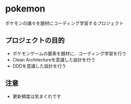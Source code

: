 # pokemon
ポケモンの諸々を題材にコーディング学習するプロジェクト

## プロジェクトの目的
- ポケモンゲームの要素を題材に、コーディング学習を行う
- Clean Architectureを意識した設計を行う
- DDDを意識した設計を行う

## 注意
- 更新頻度は気まぐれです